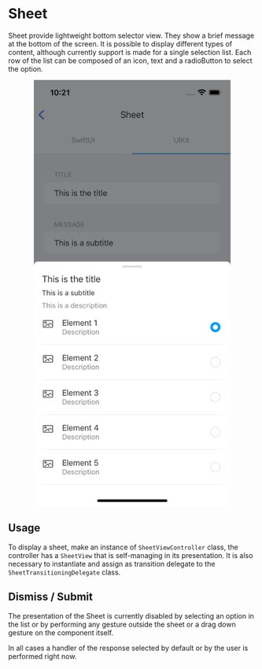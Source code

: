 #  Sheet

Sheet provide lightweight bottom selector view. They show a brief message at the bottom of the screen. It is possible to display different types of content, although currently support is made for a single selection list. Each row of the list can be composed of an icon, text and a radioButton to select the option.

<p align="center">
<img width="400" alt="portfolio_view" src="./docs/images/list-single-selection.png">
</p>

## Usage

To display a sheet, make an instance of `SheetViewController` class, the controller has a `SheetView` that is self-managing in its presentation. It is also necessary to instantiate and assign as transition delegate to the `SheetTransitioningDelegate` class.

## Dismiss / Submit

The presentation of the Sheet is currently disabled by selecting an option in the list or by performing any gesture outside the sheet or a drag down gesture on the component itself. 

In all cases a handler of the response selected by default or by the user is performed right now.

